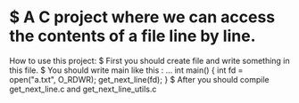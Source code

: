 # $ A C project where we can access the contents of a file line by line.
How to use this project:
$ First you should create file and write something in this file.
$ You should write main like this :
 ...
int main()
{
  int fd = open("a.txt", O_RDWR);
  get_next_line(fd);
}
$ After you should compile get_next_line.c and get_next_line_utils.c
